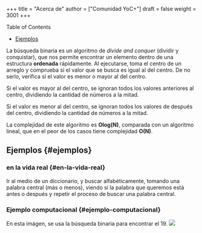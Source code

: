 +++
title = "Acerca de"
author = ["Comunidad YoC+"]
draft = false
weight = 3001
+++

<div class="ox-hugo-toc toc">
<div></div>

<div class="heading">Table of Contents</div>

- [Ejemplos](#ejemplos)

</div>
<!--endtoc-->

La búsqueda binaria es un algoritmo de _divide and conquer_ (dividir y conquistar), que nos
permite encontrar un elemento dentro de una estructura **ordenada**
rápidamente. Al ejecutarse, toma el centro de un arreglo y comprueba si
el valor que se busca es igual al del centro. De no serlo, verifica si
el valor es menor o mayor al del centro.

Si el valor es mayor al del centro, se ignoran todos los valores
anteriores al centro, dividiendo la cantidad de números a la mitad.

Si el valor es menor al del centro, se ignoran todos los valores de
después del centro, dividiendo la cantidad de números a la mitad.

La complejidad de este algoritmo es **Olog(N)**, comparada con un
algoritmo lineal, que en el peor de los casos tiene complejidad **O(N)**.


## Ejemplos {#ejemplos}


### en la vida real {#en-la-vida-real}

Ir al medio de un diccionario, y buscar alfabéticamente, tomando una palabra central
(más o menos), viendo si la palabra que queremos está antes o después y repetir el
proceso de buscar una palabra central.


### Ejemplo computacional {#ejemplo-computacional}

En esta imágen, se usa la búsqueda binaria para encontrar el 19.
![](https://uniwebsidad.com/static/libros/imagenes/algoritmos-python/f0801.png)
